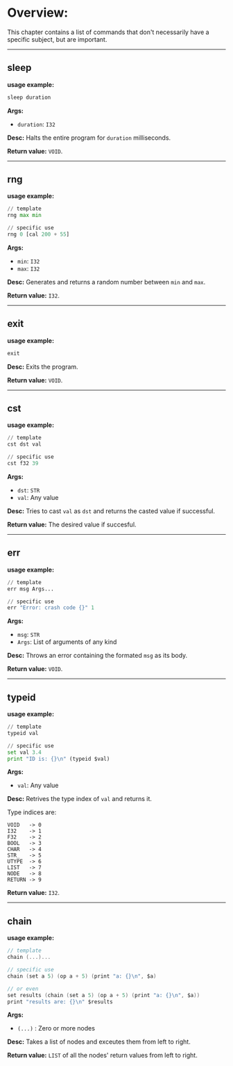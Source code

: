 # Overview:
This chapter contains a list of commands that don't necessarily have a specific subject, but are important.

___
## **sleep**


**usage example:**
```Python
sleep duration
```
    

**Args:**

* `duration`: `I32`  


**Desc:**
Halts the entire program for `duration` milliseconds.

**Return value:** `VOID`.

___
## **rng**


**usage example:**
```Python
// template
rng max min

// specific use
rng 0 [cal 200 + 55]
```
    

**Args:**

* `min`: `I32`  
* `max`: `I32`  


**Desc:**
Generates and returns a random number between `min` and `max`.

**Return value:** `I32`.


___
## **exit**


**usage example:**
```Python
exit
```


**Desc:**
Exits the program.

**Return value:** `VOID`.

___
## **cst**


**usage example:**
```Python
// template
cst dst val

// specific use
cst f32 39
```
    

**Args:**

* `dst`: `STR`  
* `val`: Any value


**Desc:**
Tries to cast `val` as `dst` and returns the casted value if successful.

**Return value:** The desired value if succesful.


___
## **err**


**usage example:**
```Python
// template
err msg Args...

// specific use
err "Error: crash code {}" 1
```
    

**Args:**

* `msg`: `STR`  
* `Args`: List of arguments of any kind


**Desc:**
Throws an error containing the formated `msg` as its body.

**Return value:** `VOID`.

___
## **typeid**


**usage example:**
```Python
// template
typeid val

// specific use
set val 3.4
print "ID is: {}\n" (typeid $val)
```

**Args:**

* `val`: Any value  

**Desc:**
Retrives the type index of `val` and returns it.

Type indices are:
```
VOID   -> 0
I32    -> 1
F32    -> 2
BOOL   -> 3
CHAR   -> 4
STR_   -> 5
UTYPE  -> 6
LIST   -> 7
NODE   -> 8
RETURN -> 9
```

**Return value:** `I32`.

___
## **chain**


**usage example:**
```C
// template
chain (...)...

// specific use
chain (set a 5) (op a + 5) (print "a: {}\n", $a)

// or even
set results (chain (set a 5) (op a + 5) (print "a: {}\n", $a))
print "results are: {}\n" $results
```
    

**Args:** 

* `(...)` : Zero or more nodes


**Desc:**
Takes a list of nodes and exceutes them from left to right.

**Return value:** `LIST` of all the nodes' return values from left to right.

